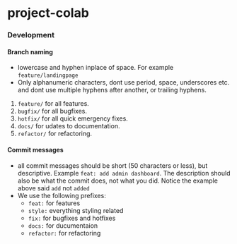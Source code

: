 # project-colab
### Development
#### Branch naming
* lowercase and hyphen inplace of space. For example `feature/landingpage`
* Only alphanumeric characters, dont use period, space, underscores etc. and dont use multiple hyphens after another, or trailing hyphens.

1. `feature/` for all features.
2. `bugfix/` for all bugfixes.
3. `hotfix/` for all quick emergency fixes.
4. `docs/` for udates to documentation.
5. `refactor/` for refactoring.

#### Commit messages
* all commit messages should be short (50 characters or less), but descriptive. Example `feat: add admin dashboard`. The description should also be what the commit does, not what you did. Notice the example above said `add` not `added`
* We use the following prefixes:
  * `feat:` for features
  * `style:` everything styling related
  * `fix:` for bugfixes and hotfixes
  * `docs:` for ducumentaion
  * `refactor:` for refactoring